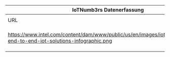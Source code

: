 |IoTNumb3rs Datenerfassung|||||||||||
| ---- | ---- | ---- | ---- | ---- | ---- | ---- | ---- | ---- | ---- | ---- |
||||||||||||
|URL|home_url|filename|device_class|device_count|market_class|market_volume|prognosis_year|publication_year|authorship_class|Dropbox folder|
|https://www.intel.com/content/dam/www/public/us/en/images/iot/infographic/mrs-end-to-end-iot-solutions-infographic.png|https://www.intel.com/content/www/us/en/internet-of-things/market-ready-solutions/mrs-general-infographic.html|file6_mrs-end-to-end-iot-solutions-infographic.png|Generic IoT|7500000000|||2020|unknown||JinlinHolic/20181123-1800|
